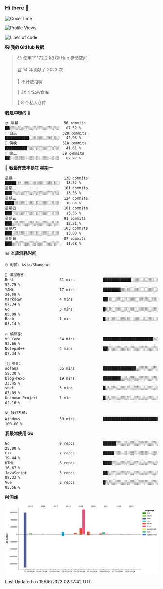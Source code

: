 ### Hi there 👋

<!--
**pinelliar/pinelliar** is a ✨ _special_ ✨ repository because its `README.md` (this file) appears on your GitHub profile.

Here are some ideas to get you started:

- 🔭 I’m currently working on ...
- 🌱 I’m currently learning ...
- 👯 I’m looking to collaborate on ...
- 🤔 I’m looking for help with ...
- 💬 Ask me about ...
- 📫 How to reach me: ...
- 😄 Pronouns: ...
- ⚡ Fun fact: ...
-->

<!--START_SECTION:waka-->
![Code Time](http://img.shields.io/badge/Code%20Time-1%2C053%20hrs%2024%20mins-blue)

![Profile Views](http://img.shields.io/badge/%E4%B8%AA%E4%BA%BA%E8%B5%84%E6%96%99%E8%A7%82%E7%9C%8B%E6%AC%A1%E6%95%B0-0-blue)

![Lines of code](https://img.shields.io/badge/%E4%BB%8E%E3%80%8CHello%20World%E3%80%8D%E8%B5%B7%E6%88%91%E5%B7%B2%E7%BB%8F%E5%86%99%E4%BA%86-1.7%20million%20%E8%A1%8C%E4%BB%A3%E7%A0%81-blue)

**🐱 我的 GitHub 数据** 

> 📦  使用了 172.2 kB GitHub 存储空间 
 > 
> 🏆 14 年贡献了 2023 次
 > 
> 🚫 不开放招聘
 > 
> 📜 26 个公共仓库 
 > 
> 🔑 8 个私人仓库 
 > 
**我是早起的 🐤** 

```text
🌞 早晨                     56 commits          ██░░░░░░░░░░░░░░░░░░░░░░░   07.52 % 
🌆 白天                     320 commits         ███████████░░░░░░░░░░░░░░   42.95 % 
🌃 傍晚                     310 commits         ██████████░░░░░░░░░░░░░░░   41.61 % 
🌙 晚上                     59 commits          ██░░░░░░░░░░░░░░░░░░░░░░░   07.92 % 
```
📅 **我最有效率是在 星期一** 

```text
星期一                      138 commits         █████░░░░░░░░░░░░░░░░░░░░   18.52 % 
星期二                      101 commits         ███░░░░░░░░░░░░░░░░░░░░░░   13.56 % 
星期三                      124 commits         ████░░░░░░░░░░░░░░░░░░░░░   16.64 % 
星期四                      101 commits         ███░░░░░░░░░░░░░░░░░░░░░░   13.56 % 
星期五                      91 commits          ███░░░░░░░░░░░░░░░░░░░░░░   12.21 % 
星期六                      103 commits         ███░░░░░░░░░░░░░░░░░░░░░░   13.83 % 
星期日                      87 commits          ███░░░░░░░░░░░░░░░░░░░░░░   11.68 % 
```


📊 **本周消耗时间** 

```text
🕑︎ 时区: Asia/Shanghai

💬 编程语言: 
Rust                     31 mins             █████████████░░░░░░░░░░░░   52.75 % 
YAML                     17 mins             ████████░░░░░░░░░░░░░░░░░   30.05 % 
Markdown                 4 mins              ██░░░░░░░░░░░░░░░░░░░░░░░   07.34 % 
Go                       3 mins              █░░░░░░░░░░░░░░░░░░░░░░░░   05.09 % 
Bash                     1 min               █░░░░░░░░░░░░░░░░░░░░░░░░   03.14 % 

🔥 编辑器: 
VS Code                  54 mins             ███████████████████████░░   92.66 % 
Notepad++                4 mins              ██░░░░░░░░░░░░░░░░░░░░░░░   07.34 % 

🐱‍💻 项目: 
solana                   35 mins             ███████████████░░░░░░░░░░   59.30 % 
blog-hexo                19 mins             ████████░░░░░░░░░░░░░░░░░   33.45 % 
snet                     3 mins              █░░░░░░░░░░░░░░░░░░░░░░░░   05.09 % 
Unknown Project          1 min               █░░░░░░░░░░░░░░░░░░░░░░░░   02.16 % 

💻 操作系统: 
Windows                  59 mins             █████████████████████████   100.00 % 
```

**我最常使用 Go** 

```text
Go                       9 repos             ██████░░░░░░░░░░░░░░░░░░░   25.00 % 
C++                      7 repos             █████░░░░░░░░░░░░░░░░░░░░   19.44 % 
HTML                     6 repos             ████░░░░░░░░░░░░░░░░░░░░░   16.67 % 
JavaScript               3 repos             ██░░░░░░░░░░░░░░░░░░░░░░░   08.33 % 
Vue                      2 repos             █░░░░░░░░░░░░░░░░░░░░░░░░   05.56 % 
```



**时间线**

![Lines of Code chart](https://raw.githubusercontent.com/hycinth22/hycinth22/main/assets/bar_graph.png)


 Last Updated on 15/06/2023 02:37:42 UTC
<!--END_SECTION:waka-->
